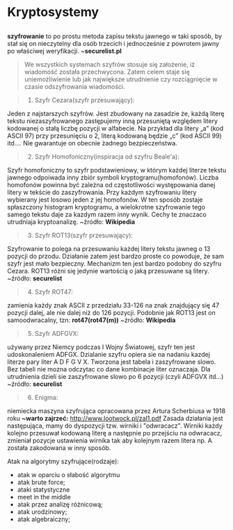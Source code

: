 # Kryptosystemy
## #############################################

**szyfrowanie** to po prostu metoda zapisu tekstu jawnego w taki sposób, 
by stał się on nieczytelny dla osób trzecich i jednocześnie z powrotem 
jawny po właściwej weryfikacji. ~**securelist.pl**

> We wszystkich systemach szyfrów stosuje się założenie, iż wiadomość została przechwycona. 
Zatem celem staje się uniemożliwienie lub jak największe utrudnienie czy rozciągnięcie w czasie odszyfrowania wiadomości.





> 1. Szyfr Cezara(szyfr przesuwający):

Jeden z najstarszych szyfrów. Jest zbudowany na zasadzie że, każdą literę tekstu niezaszyfrowanego zastępujemy inną przesuniętą
względem litery kodowanej o stałą liczbę pozycji w alfabecie. Na przykład dla litery „a” (kod ASCII 97) przy przesunięciu o 2,
literą kodowaną będzie „c” (kod ASCII 99) itd.... Nie gwarantuje on obecnie żadnego bezpieczeństwa. 



> 2. Szyfr Homofoniczny(inspiracja od szyfru Beale'a):

Szyfr homofoniczny to szyfr podstawieniowy, w którym każdej literze tekstu jawnego odpoiwada inny zbiór symboli
kryptogramu(homofonów). Liczba homofonów powinna być zależna od częstotliwości występowania danej litery w tekście
do zaszyfrowania. Przy każdym szyfrowaniu litery wybierany jest losowo jeden z jej homofonów. W ten sposób zostaje
spłaszczony histogram kryptogramu, a wielokrotne szyfrowanie tego samego tekstu daje za kazdym razem inny wynik.
Cechy te znaczaco utrudniaja kryptoanalizę. ~źródło: **Wikipedia**



> 3. Szyfr ROT13(szyfr przesuwający):

Szyfrowanie to polega na przesuwaniu każdej litery tekstu jawneg o 13 pozycji do przodu. Działanie zatem jest bardzo
proste co powoduje, że sam szyfr jest mało bezpieczny. Mechanizm ten jest bardzo podobny do szyfru Cezara. ROT13 
różni się jedynie wartością o jaką przesuwane są litery. ~źródło: **securelist**



> 4. Szyfr ROT47:

zamienia każdy znak ASCII z przedziału 33-126 na znak znajdujący się 47 pozycji dalej, ale nie dalej niż do 126 pozycji.
Podobnie jak ROT13 jest on samoodwracalny, tzn: **rot47(rot47(m))** ~źródło: **Wikipedia**



> 5. Szyfr ADFGVX:

używany przez Niemcy podczas I Wojny Światowej, szyfr ten jest udoskonaleniem ADFGX. Dzialanie szyfru opiera sie na nadaniu
kazdej literze pary liter A D F G V X. Tworzona jest tabela i zaszyfrowane slowo. Bez tabeli nie mozna odczytac co dane kombinacje
liter oznaczaja. Dla utrudnienia dzieli sie zaszyfrowane slowo po 6 pozycji (czyli ADFGVX itd...) ~źródło: **securelist**

> 6. Enigma:

niemiecka maszyna szyfrująca opracowana przez Artura Scherbiusa w 1918 roku **~warto zajrzeć:** http://www.lootwock.pl/zal1.pdf
Zasada działania jest następująca, mamy do dyspozycji tzw. wirniki i "odwracacz". Wirniki każdy kolejno przesuwał kodowaną
literę a następnie po przejściu na odwracacz, zmieniał pozycje ustawienia wirnika tak aby kolejnym razem litera np. A została zakodowana w inny
sposób. 


Atak na algorytmy szyfrujące(rodzaje):
- atak w oparciu o słabość algorytmu
- atak brute force;
- ataki statystyczne
- meet in the middle
- atak przez analizę różnicową;
- atak urodzinowy;
- atak algebraiczny;